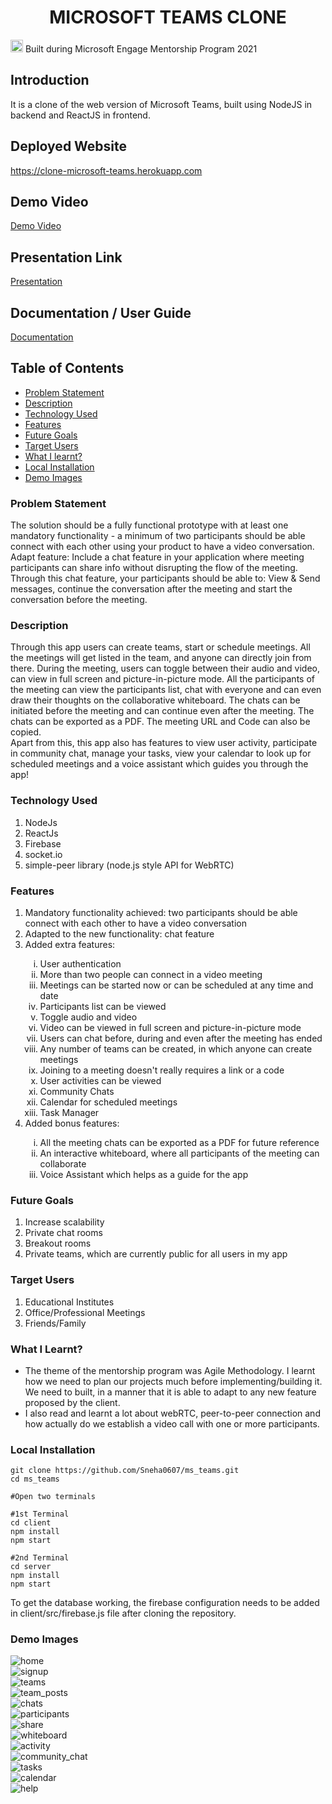 <h1 align="center">MICROSOFT TEAMS CLONE</h1>

<p><img src="https://c.s-microsoft.com/favicon.ico?v2" height=20px> Built during Microsoft Engage Mentorship Program 2021</p>

## Introduction
It is a clone of the web version of Microsoft Teams, built using NodeJS in backend and ReactJS in frontend. 

## Deployed Website
https://clone-microsoft-teams.herokuapp.com

## Demo Video
<a href='https://www.youtube.com/watch?v=uf3k8dtzaF0'>Demo Video</a>

## Presentation Link
<a href='https://drive.google.com/file/d/1K4peb0KkbG_7DbBTH5xa9kLCnjuKTSmG/view?usp=sharing'>Presentation</a>

## Documentation / User Guide
<a href=''>Documentation</a>

## Table of Contents
- [Problem Statement](#problem-statement)
- [Description](#description)
- [Technology Used](#technology-used)
- [Features](#features)
- [Future Goals](#future-goals)
- [Target Users](#target-users)
- [What I learnt?](#what-i-learnt)
- [Local Installation](#local-installation)
- [Demo Images](#demo-images)

### Problem Statement
The solution should be a fully functional prototype with at least one mandatory functionality - a minimum of two participants should be able connect with each other using your product to have a video conversation.
Adapt feature: Include a chat feature in your application where meeting participants can share info without disrupting the flow of the meeting. Through this chat feature, your participants should be able to: View & Send messages, continue the conversation after the meeting and start the conversation before the meeting.

### Description
Through this app users can create teams, start or schedule meetings. All the meetings will get listed in the team, and anyone can directly join from there. During the meeting, users can toggle between their audio and video, can view in full screen and picture-in-picture mode. All the participants of the meeting can view the participants list, chat with everyone and can even draw their thoughts on the collaborative whiteboard. The chats can be initiated before the meeting and can continue even after the meeting. The chats can be exported as a PDF. The meeting URL and Code can also be copied.
<br/>
Apart from this, this app also has features to view user activity, participate in community chat, manage your tasks, view your calendar to look up for scheduled meetings and a voice assistant which guides you through the app!

### Technology Used
  1) NodeJs
  2) ReactJs
  3) Firebase
  4) socket.io
  5) simple-peer library (node.js style API for WebRTC)

### Features
<ol>
  <li> Mandatory functionality achieved: two participants should be able connect with each other to have a video conversation </li>
  <li> Adapted to the new functionality: chat feature </li>
  <li> Added extra features: </li>
    <ol type='i'>
      <li> User authentication </li>
      <li> More than two people can connect in a video meeting </li>
      <li> Meetings can be started now or can be scheduled at any time and date </li>
      <li> Participants list can be viewed </li>
      <li> Toggle audio and video </li>
      <li> Video can be viewed in full screen and picture-in-picture mode </li>
      <li> Users can chat before, during and even after the meeting has ended </li>
      <li> Any number of teams can be created, in which anyone can create meetings </li>
      <li> Joining to a meeting doesn't really requires a link or a code </li>
      <li> User activities can be viewed </li>
      <li> Community Chats </li>
      <li> Calendar for scheduled meetings </li>
      <li> Task Manager </li>
    </ol>
  <li> Added bonus features: </li>
    <ol type='i'>
      <li> All the meeting chats can be exported as a PDF for future reference </li>
      <li> An interactive whiteboard, where all participants of the meeting can collaborate </li>
      <li> Voice Assistant which helps as a guide for the app </li>
    </ol>
</ol>

### Future Goals
  1. Increase scalability
  2. Private chat rooms
  3. Breakout rooms
  4. Private teams, which are currently public for all users in my app

### Target Users
  1. Educational Institutes
  2. Office/Professional Meetings
  3. Friends/Family

### What I Learnt?
  - The theme of the mentorship program was Agile Methodology. I learnt how we need to plan our projects much before implementing/building it. We need to built, in a manner    that it is able to adapt to any new feature proposed by the client. 
  - I also read and learnt a lot about webRTC, peer-to-peer connection and how actually do we establish a video call with one or more participants.

### Local Installation
```
git clone https://github.com/Sneha0607/ms_teams.git
cd ms_teams

#Open two terminals

#1st Terminal
cd client
npm install
npm start

#2nd Terminal
cd server
npm install
npm start
```
To get the database working, the firebase configuration needs to be added in client/src/firebase.js file after cloning the repository.

### Demo Images
![home](https://github.com/Sneha0607/ms_teams/blob/master/images/home.png)
<br/>
![signup](https://github.com/Sneha0607/ms_teams/blob/master/images/signup.png)
<br/>
![teams](https://github.com/Sneha0607/ms_teams/blob/master/images/teams.png)
<br/>
![team_posts](https://github.com/Sneha0607/ms_teams/blob/master/images/team_posts.png)
<br/>
![chats](https://github.com/Sneha0607/ms_teams/blob/master/images/chats.png)
<br/>
![participants](https://github.com/Sneha0607/ms_teams/blob/master/images/participants.png)
<br/>
![share](https://github.com/Sneha0607/ms_teams/blob/master/images/share.png)
<br/>
![whiteboard](https://github.com/Sneha0607/ms_teams/blob/master/images/whiteboard.png)
<br/>
![activity](https://github.com/Sneha0607/ms_teams/blob/master/images/activity.png)
<br/>
![community_chat](https://github.com/Sneha0607/ms_teams/blob/master/images/community.png)
<br/>
![tasks](https://github.com/Sneha0607/ms_teams/blob/master/images/tasks.png)
<br/>
![calendar](https://github.com/Sneha0607/ms_teams/blob/master/images/calendar.png)
<br/>
![help](https://github.com/Sneha0607/ms_teams/blob/master/images/help.png)
<br/>
